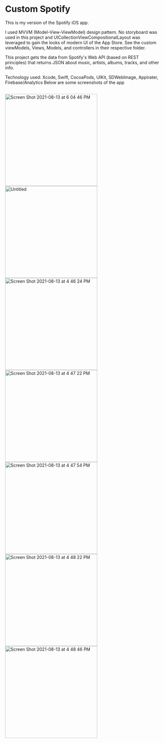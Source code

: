 # Custom Spotify
This is my version of the Spotify iOS app. 

I used MVVM (Model-View-ViewModel) design pattern. No storyboard was used in this project and UICollectionViewCompositionalLayout 
was leveraged to gain the looks of modern UI of the App Store. See the custom viewModels, Views, Models, and controllers in their respective folder. 

This project gets the data from Spotify's Web API (based on REST principles) that returns JSON about music, artists, albums, tracks, and other info. 

Technology used: Xcode, Swift, CocoaPods, UIKit, SDWebImage, Appirater, Firebase/Analytics
Below are some screenshots of the app
## 
<img width="300" alt="Screen Shot 2021-08-13 at 6 04 46 PM" src="https://user-images.githubusercontent.com/62267334/129422587-f1b01ab5-fc91-46cd-9abd-24276b3c2d70.png">

<img width="300" alt="Untitled" src="https://user-images.githubusercontent.com/62267334/129416335-a3586341-9c38-4a4c-877b-a59e1ee0144c.png">
<img width="300" alt="Screen Shot 2021-08-13 at 4 46 24 PM" src="https://user-images.githubusercontent.com/62267334/129416751-ed61b273-b115-4eba-a7b4-dd61b81eb7dc.png">
<img width="300" alt="Screen Shot 2021-08-13 at 4 47 22 PM" src="https://user-images.githubusercontent.com/62267334/129416830-61d23d33-a838-4421-bb91-f0fb8a564c44.png">
<img width="300" alt="Screen Shot 2021-08-13 at 4 47 54 PM" src="https://user-images.githubusercontent.com/62267334/129416890-cc5e5f3b-14ab-48d0-bb82-e2adf83d4cf0.png">
<img width="300" alt="Screen Shot 2021-08-13 at 4 48 22 PM" src="https://user-images.githubusercontent.com/62267334/129416925-b1a1f2c6-7ce4-4961-aa6d-3407187279c9.png">
<img width="300" alt="Screen Shot 2021-08-13 at 4 48 46 PM" src="https://user-images.githubusercontent.com/62267334/129416954-067baba9-b90f-4328-93bd-03c057734b71.png">

